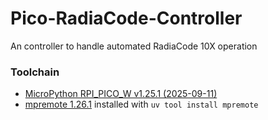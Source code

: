 # Pico-RadiaCode-Controller
An controller to handle automated RadiaCode 10X operation

### Toolchain
* [MicroPython RPI_PICO_W v1.25.1 (2025-09-11)](https://micropython.org/download/RPI_PICO_W/)
* [mpremote 1.26.1](https://pypi.org/project/mpremote/) installed with `uv tool install mpremote`